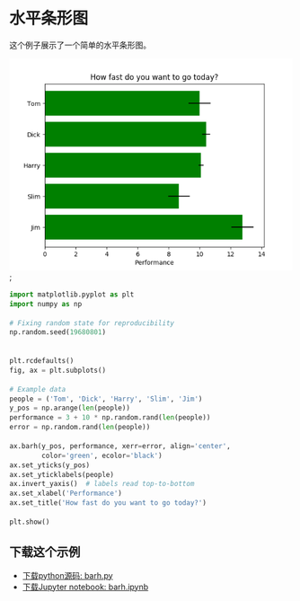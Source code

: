 # 水平条形图

这个例子展示了一个简单的水平条形图。

![水平条形图示](/static/images/gallery/sphx_glr_barh_001.png);

```python
import matplotlib.pyplot as plt
import numpy as np

# Fixing random state for reproducibility
np.random.seed(19680801)


plt.rcdefaults()
fig, ax = plt.subplots()

# Example data
people = ('Tom', 'Dick', 'Harry', 'Slim', 'Jim')
y_pos = np.arange(len(people))
performance = 3 + 10 * np.random.rand(len(people))
error = np.random.rand(len(people))

ax.barh(y_pos, performance, xerr=error, align='center',
        color='green', ecolor='black')
ax.set_yticks(y_pos)
ax.set_yticklabels(people)
ax.invert_yaxis()  # labels read top-to-bottom
ax.set_xlabel('Performance')
ax.set_title('How fast do you want to go today?')

plt.show()
```

## 下载这个示例

- [下载python源码: barh.py](https://matplotlib.org/_downloads/barh.py)
- [下载Jupyter notebook: barh.ipynb](https://matplotlib.org/_downloads/barh.ipynb)